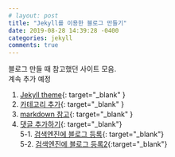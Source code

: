```yaml
---
# layout: post
title: "Jekyll를 이용한 블로그 만들기"
date: 2019-08-28 14:39:28 -0400
categories: jekyll
comments: true
---
```


블로그 만들 때 참고했던 사이트 모음.  
계속 추가 예정

1. [Jekyll theme](https://github.com/mmistakes/minimal-mistakes){: target="_blank" }
2. [카테고리 추가](https://hoisharka.github.io/jekyll/2017/12/03/jekyll-category-002/){: target="_blank" }
3. [markdown 참고](https://teddylee777.github.io/jekyll/Jekyll-%EC%82%AC%EC%9A%A9%EC%9D%84-%EC%9C%84%ED%95%9C-markdown-%EB%AC%B8%EB%B2%95){: target="_blank" }
4. [댓글 추가하기](https://devmjun.github.io/archive/addComments){: target="_blank"}  
5-1. [검색엔진에 블로그 등록](https://gmlwjd9405.github.io/2017/10/20/include-blog-in-a-GoogleSearchEngine.html){: target="_blank"}  
5-2. [검색엔진에 블로그 등록2](http://jinyongjeong.github.io/2017/01/13/blog_make_searched/){:target="_blank"}
